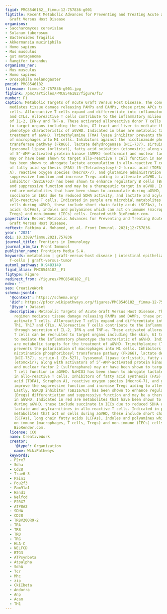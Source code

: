 ```yaml
---
figid: PMC8546182__fimmu-12-757836-g001
figtitle: Recent Metabolic Advances for Preventing and Treating Acute and Chronic
  Graft Versus Host Disease
organisms:
- Saccharomyces cerevisiae
- Solanum tuberosum
- Bacteroides fragilis
- Akkermansia muciniphila
- Homo sapiens
- Mus musculus
- gut metagenome
- Rangifer tarandus
organisms_ner:
- Mus musculus
- Homo sapiens
- Drosophila melanogaster
pmcid: PMC8546182
filename: fimmu-12-757836-g001.jpg
figlink: /pmc/articles/PMC8546182/figure/f1/
number: F1
caption: Metabolic Targets of Acute Graft Versus Host Disease. The conditioning regimen
  mediates tissue damage releasing PAMPs and DAMPs, these prime APCs to activate T
  cells. Alloreactive T cells expand and differentiate into inflammatory Th1, Th17
  and CTLs. Alloreactive T cells contribute to the inflammatory milieu through secretion
  of IL-2, IFN-γ and TNF-a. These activated alloreactive donor T cells can be recruited
  to target organs including the skin, GI tract and liver to mediate the inflammatory
  phenotype characteristic of aGVHD. Indicated in blue are metabolic targets for the
  treatment of aGVHD. Trimethylamine (TMA) lyase inhibitor prevents the polarization
  of macrophages into M1 cells. Inhibitors against the nicotinamide phosphoribosyl
  transferase pathway (Fk866), lactate dehydrogenase (NCI-737), sirtuin-1 (Ex-527),
  lysosomal lipase (orlistat), fatty acid oxidation (etomoxir); along with activators
  of 5’-AMP-activated protein kinase (AMPK) (metformin) and nuclear factor 2 (sulforaphane)
  may or have been shown to target allo-reactive T cell function in aGVHD. NaHCO3
  has been shown to abrogate lactate accumulation in allo-reactive T cells. Inhibitors
  of fatty acid synthesis (FAS) (5-(Tetradecyloxy)-2-furoic acid (TOFA), Soraphen
  A), reactive oxygen species (NecroX-7), and glutamine administration improve the
  suppressive function and increase Tregs aiding to alleviate aGVHD. Lastly, GSK3β
  inhibitor (SB216763) has been shown to enhance regulatory B cells (Bregs) differentiation
  and suppressive function and may be a therapeutic target in aGVHD. Indicated in
  red are metabolites that have been shown to accumulate during aGVHD, these include
  succinate in IECs due to reduced SDHA activity, and lactate and acylcarnitines in
  allo-reactive T cells. Indicated in purple are microbial metabolites that act on
  cells during aGVHD, these include short chain fatty acids (SCFAs), long chain fatty
  acids (LCFAs), indoles and polyamines which can act on immune (macrophages, T cells,
  Tregs) and non-immune (IECs) cells. Created with BioRender.com.
papertitle: Recent Metabolic Advances for Preventing and Treating Acute and Chronic
  Graft Versus Host Disease.
reftext: Fathima A. Mohamed, et al. Front Immunol. 2021;12:757836.
year: '2021'
doi: 10.3389/fimmu.2021.757836
journal_title: Frontiers in Immunology
journal_nlm_ta: Front Immunol
publisher_name: Frontiers Media S.A.
keywords: metabolism | graft-versus-host disease | intestinal epithelial cells | alloreactive
  T-cells | graft-versus-tumor
automl_pathway: 0.9483149
figid_alias: PMC8546182__F1
figtype: Figure
redirect_from: /figures/PMC8546182__F1
ndex: ''
seo: CreativeWork
schema-jsonld:
  '@context': https://schema.org/
  '@id': https://pfocr.wikipathways.org/figures/PMC8546182__fimmu-12-757836-g001.html
  '@type': Dataset
  description: Metabolic Targets of Acute Graft Versus Host Disease. The conditioning
    regimen mediates tissue damage releasing PAMPs and DAMPs, these prime APCs to
    activate T cells. Alloreactive T cells expand and differentiate into inflammatory
    Th1, Th17 and CTLs. Alloreactive T cells contribute to the inflammatory milieu
    through secretion of IL-2, IFN-γ and TNF-a. These activated alloreactive donor
    T cells can be recruited to target organs including the skin, GI tract and liver
    to mediate the inflammatory phenotype characteristic of aGVHD. Indicated in blue
    are metabolic targets for the treatment of aGVHD. Trimethylamine (TMA) lyase inhibitor
    prevents the polarization of macrophages into M1 cells. Inhibitors against the
    nicotinamide phosphoribosyl transferase pathway (Fk866), lactate dehydrogenase
    (NCI-737), sirtuin-1 (Ex-527), lysosomal lipase (orlistat), fatty acid oxidation
    (etomoxir); along with activators of 5’-AMP-activated protein kinase (AMPK) (metformin)
    and nuclear factor 2 (sulforaphane) may or have been shown to target allo-reactive
    T cell function in aGVHD. NaHCO3 has been shown to abrogate lactate accumulation
    in allo-reactive T cells. Inhibitors of fatty acid synthesis (FAS) (5-(Tetradecyloxy)-2-furoic
    acid (TOFA), Soraphen A), reactive oxygen species (NecroX-7), and glutamine administration
    improve the suppressive function and increase Tregs aiding to alleviate aGVHD.
    Lastly, GSK3β inhibitor (SB216763) has been shown to enhance regulatory B cells
    (Bregs) differentiation and suppressive function and may be a therapeutic target
    in aGVHD. Indicated in red are metabolites that have been shown to accumulate
    during aGVHD, these include succinate in IECs due to reduced SDHA activity, and
    lactate and acylcarnitines in allo-reactive T cells. Indicated in purple are microbial
    metabolites that act on cells during aGVHD, these include short chain fatty acids
    (SCFAs), long chain fatty acids (LCFAs), indoles and polyamines which can act
    on immune (macrophages, T cells, Tregs) and non-immune (IECs) cells. Created with
    BioRender.com.
  license: CC0
  name: CreativeWork
  creator:
    '@type': Organization
    name: WikiPathways
  keywords:
  - P2rx7
  - Sdha
  - Cd28
  - Trav6-3
  - Pain1
  - Pou2f3
  - Fam91a1
  - Hand1
  - Nelfcd
  - P2RX7
  - ATP8A2
  - SDHA
  - CD28
  - TRBV20OR9-2
  - TRA
  - TRB
  - TRD
  - TRG
  - HLA-C
  - NELFCD
  - BTG3
  - ATPsynbeta
  - Atpalpha
  - SdhA
  - Tcr
  - Mhc
  - zip
  - CkIIbeta
  - Andorra
  - Anp
  - Acam
  - TH1
---
```

